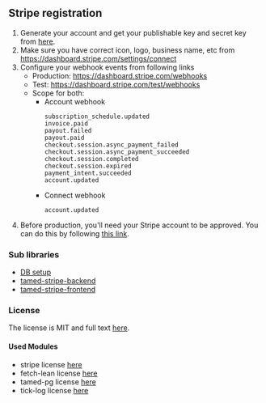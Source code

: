 ## Stripe registration

1. Generate your account and get your publishable key and secret key from [here](https://dashboard.stripe.com/register).
2. Make sure you have correct icon, logo, business name, etc from https://dashboard.stripe.com/settings/connect
3. Configure your webhook events from following links
	- Production: https://dashboard.stripe.com/webhooks
	- Test: https://dashboard.stripe.com/test/webhooks
	- Scope for both:
    	- Account webhook
			```
			subscription_schedule.updated
			invoice.paid
			payout.failed
			payout.paid
			checkout.session.async_payment_failed
			checkout.session.async_payment_succeeded
			checkout.session.completed
			checkout.session.expired
			payment_intent.succeeded
			account.updated
			```
		- Connect webhook
			```
			account.updated
			```
4. Before production, you'll need your Stripe account to be approved. You can do this by following [this link](https://stripe.com/docs/connect/testing#testing-account-approval).


### Sub libraries

- [DB setup](https://github.com/MehmetKaplan/tamed-stripe/blob/master/database-setup/)
- [tamed-stripe-backend](https://github.com/MehmetKaplan/tamed-stripe/blob/master/backend/)
- [tamed-stripe-frontend](https://github.com/MehmetKaplan/tamed-stripe/blob/master/frontend/)


### License

The license is MIT and full text [here](https://github.com/MehmetKaplan/tamed-stripe/blob/master/LICENSE).

#### Used Modules

* stripe license [here](./OtherLicenses/stripe.txt)
* fetch-lean license [here](./OtherLicenses/fetch-lean.txt)
* tamed-pg license [here](./OtherLicenses/tamed-pg.txt)
* tick-log license [here](./OtherLicenses/tick-log.txt)